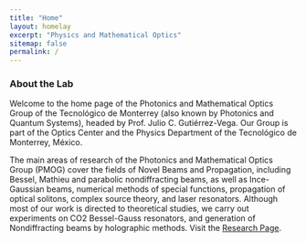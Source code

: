 ```yaml
---
title: "Home"
layout: homelay
excerpt: "Physics and Mathematical Optics"
sitemap: false
permalink: /
---
```


### About the Lab

Welcome to the home page of the Photonics and Mathematical Optics Group of the Tecnológico de Monterrey (also known by Photonics and Quantum Systems), headed by Prof. Julio C. Gutiérrez-Vega. Our Group is part of the Optics Center and the  Physics Department of the Tecnológico de Monterrey, México.

The main areas of research of the Photonics and Mathematical Optics Group (PMOG) cover the fields of Novel Beams and Propagation, including Bessel, Mathieu and parabolic nondiffracting beams, as well as Ince-Gaussian beams, numerical methods of special functions, propagation of optical solitons, complex source theory, and laser resonators. Although most of our work is directed to theoretical studies, we carry out experiments on CO2 Bessel-Gauss resonators, and generation of Nondiffracting beams by holographic methods. Visit the [Research Page](./research).
